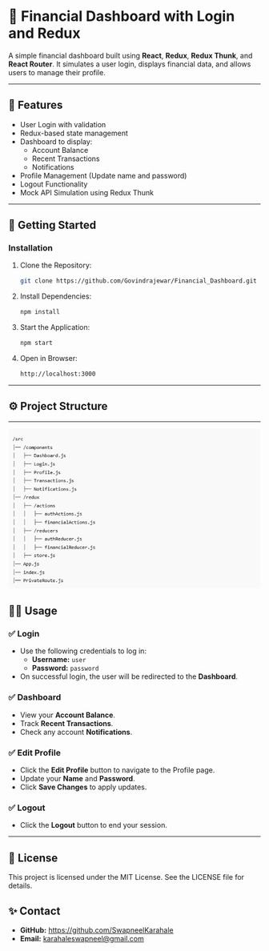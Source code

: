 # 🏦 Financial Dashboard with Login and Redux

A simple financial dashboard built using **React**, **Redux**, **Redux Thunk**, and **React Router**. It simulates a user login, displays financial data, and allows users to manage their profile.

---

## 📌 **Features**
- User Login with validation
- Redux-based state management
- Dashboard to display:
  - Account Balance
  - Recent Transactions
  - Notifications
- Profile Management (Update name and password)
- Logout Functionality
- Mock API Simulation using Redux Thunk
---

## 🚀 **Getting Started**

### **Installation**
1. Clone the Repository:
    ```bash
    git clone https://github.com/Govindrajewar/Financial_Dashboard.git
    ```

2. Install Dependencies:
    ```bash
    npm install
    ```

3. Start the Application:
    ```bash
    npm start
    ```

4. Open in Browser:
    ```bash
    http://localhost:3000
    ```

---

## ⚙️ **Project Structure**
---
![alt text](fileStructure.png)

## 🧑‍💻 **Usage**

### ✅ **Login**
- Use the following credentials to log in:
  - **Username:** `user`
  - **Password:** `password`
- On successful login, the user will be redirected to the **Dashboard**.

### ✅ **Dashboard**
- View your **Account Balance**.
- Track **Recent Transactions**.
- Check any account **Notifications**.

### ✅ **Edit Profile**
- Click the **Edit Profile** button to navigate to the Profile page.
- Update your **Name** and **Password**.
- Click **Save Changes** to apply updates.

### ✅ **Logout**
- Click the **Logout** button to end your session.

---
## 🧾 License
This project is licensed under the MIT License. See the LICENSE file for details.

## ✨ Contact
- **GitHub:** https://github.com/SwapneelKarahale
- **Email:** karahaleswapneel@gmail.com
